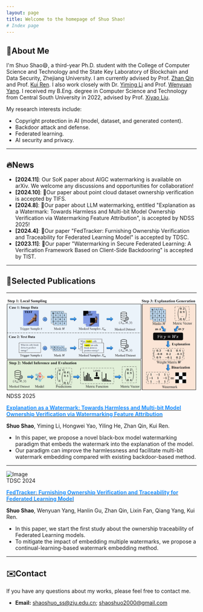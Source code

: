 ```yaml
---
layout: page
title: Welcome to the homepage of Shuo Shao!
# Index page
---
```


<head>
    <link rel="stylesheet" type="text/css" href="assets/style.css">
</head>

<!-- ![visitors](https://visitor-badge.laobi.icu/badge?page_id=https://shaoshuo-ss.github.io#pic_left) -->
<!-- <div align="left">
<img src="https://visitor-badge.laobi.icu/badge?page_id=https://shaoshuo-ss.github.io" alt="visitor badge"/>
</div> -->

## 🪪About Me

I'm Shuo Shao😄, a third-year Ph.D. student with the College of Computer Science and Technology and the State Key Laboratory of Blockchain and Data Security, Zhejiang University. I am currently advised by Prof. <a href="https://scholar.google.com/citations?user=5fa4lOQAAAAJ">Zhan Qin</a> and Prof. <a href="https://scholar.google.com/citations?user=uuQA_rcAAAAJ">Kui Ren</a>. I also work closely with Dr. <a href="https://scholar.google.com/citations?user=mSW7kU8AAAAJ">Yiming Li</a> and Prof. <a href="https://scholar.google.com/citations?user=bdFQARIAAAAJ">Wenyuan Yang</a>. I received my B.Eng. degree in Computer Science and Technology from Central South University in 2022, advised by Prof. <a href="https://scholar.google.com/citations?user=3odvjZ0AAAAJ">Xiyao Liu</a>.

My research interests include:

- Copyright protection in AI (model, dataset, and generated content).
- Backdoor attack and defense.
- Federated learning.
- AI security and privacy.

---

## 🔥News

- **[2024.11]**: Our SoK paper about AIGC watermarking is available on arXiv. We welcome any discussions and opportunities for collaboration!
- **[2024.10]**: 🎉Our paper about point cloud dataset ownership verification is accepted by TIFS.
- **[2024.8]**: 🎉Our paper about LLM watermarking, entitled "Explanation as a Watermark: Towards Harmless and Multi-bit Model Ownership Verification via Watermarking Feature Attribution", is accepted by NDSS 2025!
- **[2024.4]**: 🎉Our paper "FedTracker: Furnishing Ownership Verification and Traceability for Federated Learning Model" is accepted by TDSC.
- **[2023.11]**: 🎉Our paper "Watermarking in Secure Federated Learning: A Verification Framework Based on Client-Side Backdooring" is accepted by TIST.

---

## 📖Selected Publications

<!-- <img src="assets/eaaw.png" width = "300" height = "200" alt="图片说明" align=left /> -->

---

<div class="publication-container">
  <!-- 左边的图 -->
  <div class="image-container">
    <img src="assets/pub/eaaw.png" alt="Image" class="publication-image">
    <!-- 会议或期刊标记 -->
    <div class="conference-label">NDSS 2025</div>
  </div>
  
  <!-- 右边的文字 -->
  <div class="text-content">
    <p><a href="https://arxiv.org/abs/2405.04825"><font color=DodgerBlue><b>Explanation as a Watermark: Towards Harmless and Multi-bit Model Ownership Verification via Watermarking Feature Attribution</b></font></a></p>
    <p><b>Shuo Shao</b>, Yiming Li, Hongwei Yao, Yiling He, Zhan Qin, Kui Ren.</p>
    <ul>
        <li>In this paper, we propose a novel black-box model watermarking paradigm that embeds the watermark into the explanation of the model.</li>
        <li>Our paradigm can improve the harmlessness and facilitate multi-bit watermark embedding compared with existing backdoor-based method.</li>
    </ul>
  </div>
</div>

---

<div class="publication-container">
  <!-- 左边的图 -->
  <div class="image-container">
    <img src="assets/pub/fedtracker" alt="Image" class="publication-image">
    <!-- 会议或期刊标记 -->
    <div class="conference-label">TDSC 2024</div>
  </div>
  
  <!-- 右边的文字 -->
  <div class="text-content">
    <p><a href="https://ieeexplore.ieee.org/document/10504977"><font color=DodgerBlue><b>FedTracker: Furnishing Ownership Verification and Traceability for Federated Learning Model</b></font></a></p>
    <p><b>Shuo Shao</b>, Wenyuan Yang, Hanlin Gu, Zhan Qin, Lixin Fan, Qiang Yang, Kui Ren.</p>
    <ul>
        <li>In this paper, we start the first study about the ownership traceability of Federated Learning models.</li>
        <li>To mitigate the impact of embedding multiple watermarks, we propose a continual-learning-based watermark embedding method.</li>
    </ul>
  </div>
</div>

---

## ✉️Contact

If you have any questions about my works, please feel free to contact me.

- **Email:** shaoshuo_ss@zju.edu.cn; shaoshuo2000@gmail.com
